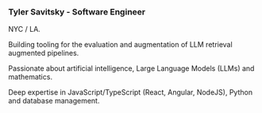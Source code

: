### Tyler Savitsky - Software Engineer

NYC / LA.

Building tooling for the evaluation and augmentation of LLM retrieval augmented pipelines.

Passionate about artificial intelligence, Large Language Models (LLMs) and mathematics.

Deep expertise in JavaScript/TypeScript (React, Angular, NodeJS), Python and database management.

<!--
**booleanmagus/booleanmagus** is a ✨ _special_ ✨ repository because its `README.md` (this file) appears on your GitHub profile.

Here are some ideas to get you started:

- 🔭 I’m currently working on ...
- 🌱 I’m currently learning ...
- 👯 I’m looking to collaborate on ...
- 🤔 I’m looking for help with ...
- 💬 Ask me about ...
- 📫 How to reach me: ...
- 😄 Pronouns: ...
- ⚡ Fun fact: ...
-->
